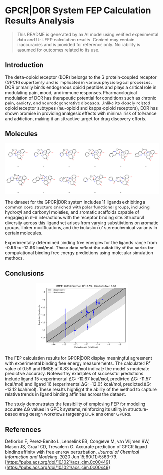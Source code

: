 # GPCR|DOR System FEP Calculation Results Analysis  

> This README is generated by an AI model using verified experimental data and Uni-FEP calculation results. Content may contain inaccuracies and is provided for reference only. No liability is assumed for outcomes related to its use.  

## Introduction  

The delta-opioid receptor (DOR) belongs to the G protein-coupled receptor (GPCR) superfamily and is implicated in various physiological processes. DOR primarily binds endogenous opioid peptides and plays a critical role in modulating pain, mood, and immune responses. Pharmacological modulation of DOR has therapeutic potential for conditions such as chronic pain, anxiety, and neurodegenerative diseases. Unlike its closely related opioid receptor subtypes (mu-opioid and kappa-opioid receptors), DOR has shown promise in providing analgesic effects with minimal risk of tolerance and addiction, making it an attractive target for drug discovery efforts.  

## Molecules  

![Molecular structures of representative compounds](mol_grid.png)  

The dataset for the GPCR|DOR system includes 11 ligands exhibiting a common core structure enriched with polar functional groups, including hydroxyl and carbonyl moieties, and aromatic scaffolds capable of engaging in π–π interactions with the receptor binding site. Structural diversity across this ligand set arises from varying substitutions on aromatic groups, linker modifications, and the inclusion of stereochemical variants in certain molecules.  

Experimentally determined binding free energies for the ligands range from -9.58 to -12.86 kcal/mol. These data reflect the suitability of the series for computational binding free energy predictions using molecular simulation methods.  

## Conclusions  

<p align="center"><img src="result_dG.png" width="300"></p>  

The FEP calculation results for GPCR|DOR display meaningful agreement with experimental binding free energy measurements. The calculated R² value of 0.59 and RMSE of 0.83 kcal/mol indicate the model's moderate predictive accuracy. Noteworthy examples of successful predictions include ligand 15 (experimental ΔG: -10.67 kcal/mol, predicted ΔG: -11.57 kcal/mol) and ligand 16 (experimental ΔG: -12.05 kcal/mol, predicted ΔG: -13.12 kcal/mol). These results highlight the ability of the method to capture relative trends in ligand binding affinities across the dataset.  

The study demonstrates the feasibility of employing FEP for modeling accurate ΔG values in GPCR systems, reinforcing its utility in structure-based drug design workflows targeting DOR and other GPCRs.  

## References  

Deflorian F, Perez-Benito L, Lenselink EB, Congreve M, van Vlijmen HW, Mason JS, Graaf CD, Tresadern G. Accurate prediction of GPCR ligand binding affinity with free energy perturbation. *Journal of Chemical Information and Modeling*. 2020 Jun 15;60(11):5563-79. [https://pubs.acs.org/doi/10.1021/acs.jcim.0c00449](https://pubs.acs.org/doi/10.1021/acs.jcim.0c00449)